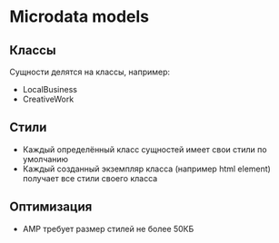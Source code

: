 Microdata models
===

Классы
---

Сущности делятся на классы, например:
- LocalBusiness
- CreativeWork


Стили
---

- Каждый определённый класс сущностей имеет свои стили по умолчанию
- Каждый созданный экземпляр класса (например html element) получает все стили своего класса


Оптимизация
---

- AMP требует размер стилей не более 50КБ